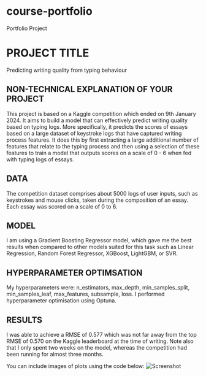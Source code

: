 # course-portfolio
Portfolio Project 

# PROJECT TITLE 
Predicting writing quality from typing behaviour

## NON-TECHNICAL EXPLANATION OF YOUR PROJECT
This project is based on a Kaggle competition which ended on 9th January 2024. It aims to build a model that can effectively predict writing quality based on typing logs. More specifically, it predicts the scores of essays based on a large dataset of keystroke logs that have captured writing process features. It does this by first extracting a large additional number of features that relate to the typing process and then using a selection of these features to train a model that outputs scores on a scale of 0 - 6 when fed with typing logs of essays.

## DATA
The competition dataset comprises about 5000 logs of user inputs, such as keystrokes and mouse clicks, taken during the composition of an essay. Each essay was scored on a scale of 0 to 6. 

## MODEL 
I am using a Gradient Boosting Regressor model, which gave me the best results when compared to other models suited for this task such as Linear Regression, Random Forest Regressor, XGBoost, LightGBM, or SVR. 

## HYPERPARAMETER OPTIMSATION
My hyperparameters were: n_estimators, max_depth, min_samples_split, min_samples_leaf, max_features, subsample, loss. I performed hyperparameter optimisation using Optuna.

## RESULTS
I was able to achieve a RMSE of 0.577 which was not far away from the top RMSE of 0.570 on the Kaggle leaderboard at the time of writing. Note also that I only spent two weeks on the model, whereas the competition had been running for almost three months. 

You can include images of plots using the code below:
![Screenshot](image.png)
